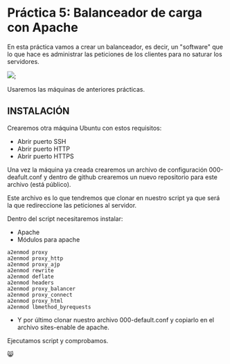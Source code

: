 # Práctica 5: Balanceador de carga con Apache

En esta práctica vamos a crear un balanceador, es decir, un "software" que lo que hace es administrar las peticiones de los clientes para no saturar los servidores. 

![](Imágenes/balanceador.png);

Usaremos las máquinas de anteriores prácticas.

## INSTALACIÓN

Crearemos otra máquina Ubuntu con estos requisitos:

- Abrir puerto SSH
- Abrir puerto HTTP
- Abrir puerto HTTPS

Una vez la máquina ya creada crearemos un archivo de configuración 000-deafult.conf y dentro de github crearemos un nuevo repositorio para este archivo (está público).

Este archivo es lo que tendremos que clonar en nuestro script ya que será la que redireccione las peticiones al servidor. 

Dentro del script necesitaremos instalar:

- Apache
- Módulos para apache 

```
a2enmod proxy
a2enmod proxy_http
a2enmod proxy_ajp
a2enmod rewrite
a2enmod deflate
a2enmod headers
a2enmod proxy_balancer
a2enmod proxy_connect
a2enmod proxy_html
a2enmod lbmethod_byrequests

```
- Y por último clonar nuestro archivo 000-default.conf y copiarlo en el archivo sites-enable de apache. 

Ejecutamos script y comprobamos.

:smile_cat:
